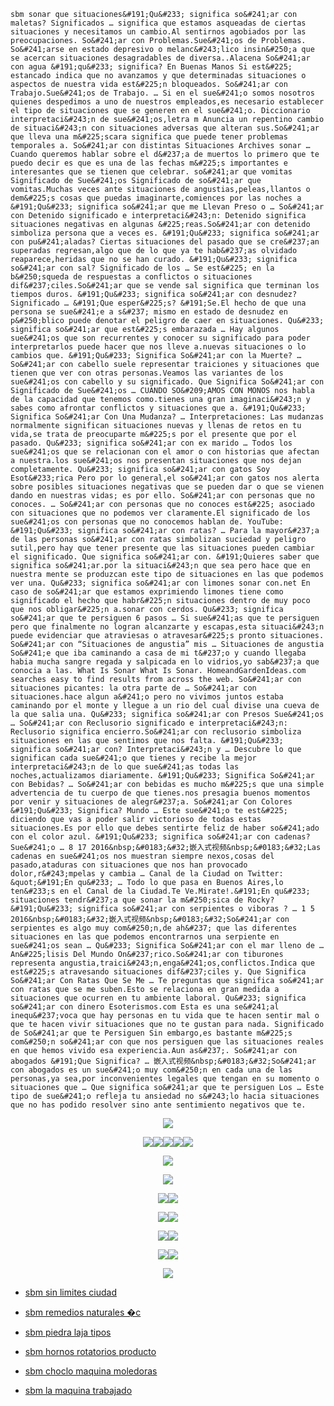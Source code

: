 
```
sbm sonar que situaciones&#191;Qu&#233; significa so&#241;ar con maletas? Significados … significa que estamos asqueadas de ciertas situaciones y necesitamos un cambio.Al sentirnos agobiados por las preocupaciones. So&#241;ar con Problemas.Sue&#241;os de Problemas. So&#241;arse en estado depresivo o melanc&#243;lico insin&#250;a que se acercan situaciones desagradables de diversa..Alacena So&#241;ar con agua &#191;qu&#233; significa? En Buenas Manos Si est&#225; estancado indica que no avanzamos y que determinadas situaciones o aspectos de nuestra vida est&#225;n bloqueados. So&#241;ar con Trabajo.Sue&#241;os de Trabajo. … Si en el sue&#241;o somos nosotros quienes despedimos a uno de nuestros empleados,es necesario establecer el tipo de situaciones que se generen en el sue&#241;o. Diccionario interpretaci&#243;n de sue&#241;os,letra m Anuncia un repentino cambio de situaci&#243;n con situaciones adversas que alteran sus.So&#241;ar que lleva una m&#225;scara significa que puede tener problemas temporales a. So&#241;ar con distintas Situaciones Archives sonar … Cuando queremos hablar sobre el d&#237;a de muertos lo primero que te puedo decir es que es una de las fechas m&#225;s importantes e interesantes que se tienen que celebrar. so&#241;ar que vomitas Significado de Sue&#241;os Significado de so&#241;ar que vomitas.Muchas veces ante situaciones de angustias,peleas,llantos o dem&#225;s cosas que puedas imaginarte,comiences por las noches a &#191;Qu&#233; significa so&#241;ar que me Llevan Preso o … So&#241;ar con Detenido significado e interpretaci&#243;n: Detenido significa situaciones negativas en algunas &#225;reas.So&#241;ar con detenido simboliza persona que a veces es. &#191;Qu&#233; significa so&#241;ar con pu&#241;aladas? Ciertas situaciones del pasado que se cre&#237;an superadas regresan,algo que de lo que ya te hab&#237;as olvidado reaparece,heridas que no se han curado. &#191;Qu&#233; significa so&#241;ar con sal? Significado de los … Se est&#225; en la b&#250;squeda de respuestas a conflictos o situaciones dif&#237;ciles.So&#241;ar que se vende sal significa que terminan los tiempos duros. &#191;Qu&#233; significa so&#241;ar con desnudez? Significado … &#191;Que esper&#225;s? &#191;Se.El hecho de que una persona se sue&#241;e a s&#237; mismo en estado de desnudez en p&#250;blico puede denotar el peligro de caer en situaciones. Qu&#233; significa so&#241;ar que est&#225;s embarazada … Hay algunos sue&#241;os que son recurrentes y conocer su significado para poder interpretarlos puede hacer que nos lleve a.nuevas situaciones o lo cambios que. &#191;Qu&#233; Significa So&#241;ar con la Muerte? … So&#241;ar con cabello suele representar traiciones y situaciones que tienen que ver con otras personas.Veamos las variantes de los sue&#241;os con cabello y su significado. Que Significa So&#241;ar con Significado de Sue&#241;os … CUANDO SO&#209;AMOS CON MONOS nos habla de la capacidad que tenemos como.tienes una gran imaginaci&#243;n y sabes como afrontar conflictos y situaciones que a. &#191;Qu&#233; Significa So&#241;ar Con Una Mudanza? … Interpretaciones: Las mudanzas normalmente significan situaciones nuevas y llenas de retos en tu vida,se trata de preocuparte m&#225;s por el presente que por el pasado. Qu&#233; significa so&#241;ar con ex marido … Todos los sue&#241;os que se relacionan con el amor o con historias que afectan a nuestra.los sue&#241;os nos presentan situaciones que nos dejan completamente. Qu&#233; significa so&#241;ar con gatos Soy Esot&#233;rica Pero por lo general,el so&#241;ar con gatos nos alerta sobre posibles situaciones negativas que se pueden dar o que se vienen dando en nuestras vidas; es por ello. So&#241;ar con personas que no conoces. … So&#241;ar con personas que no conoces est&#225; asociado con situaciones que no podemos ver claramente.El significado de los sue&#241;os con personas que no conocemos hablan de. YouTube: &#191;Qu&#233; significa so&#241;ar con ratas? … Para la mayor&#237;a de las personas so&#241;ar con ratas simbolizan suciedad y peligro sutil,pero hay que tener presente que las situaciones pueden cambiar el significado. Que significa so&#241;ar con. &#191;Quieres saber que significa so&#241;ar.por la situaci&#243;n que sea pero hace que en nuestra mente se produzcan este tipo de situaciones en las que podemos ver una. Qu&#233; significa so&#241;ar con limones sonar con.net En caso de so&#241;ar que estamos exprimiendo limones tiene como significado el hecho que habr&#225;n situaciones dentro de muy poco que nos obligar&#225;n a.sonar con cerdos. Qu&#233; significa so&#241;ar que te persiguen 6 pasos … Si sue&#241;as que te persiguen pero que finalmente no logran alcanzarte y escapas,esta situaci&#243;n puede evidenciar que atraviesas o atravesar&#225;s pronto situaciones. So&#241;ar con “Situaciones de angustia” mis … Situaciones de angustia So&#241;e que iba caminando a casa de mi t&#237;o y cuando llegaba habia mucha sangre regada y salpicada en lo vidrios,yo sab&#237;a que conocia a las. What Is Sonar What Is Sonar. HomeandGardenIdeas.com searches easy to find results from across the web. So&#241;ar con situaciones picantes: la otra parte de … So&#241;ar con situaciones.hace algun a&#241;o pero no vivimos juntos estaba caminando por el monte y llegue a un rio del cual divise una cueva de la que salia una. Qu&#233; significa so&#241;ar con Presos Sue&#241;os … So&#241;ar con Reclusorio significado e interpretaci&#243;n: Reclusorio significa encierro.So&#241;ar con reclusorio simboliza situaciones en las que sentimos que nos falta. &#191;Qu&#233; significa so&#241;ar con? Interpretaci&#243;n y … Descubre lo que significan cada sue&#241;o que tienes y recibe la mejor interpretaci&#243;n de lo que sue&#241;as todas las noches,actualizamos diariamente. &#191;Qu&#233; Significa So&#241;ar con Bebidas? … So&#241;ar con bebidas es mucho m&#225;s que una simple advertencia de tu cuerpo de que tienes.nos presagia buenos momentos por venir y situaciones de alegr&#237;a. So&#241;ar Con Colores &#191;Qu&#233; Significa? Mundo … Este sue&#241;o te est&#225; diciendo que vas a poder salir victorioso de todas estas situaciones.Es por ello que debes sentirte feliz de haber so&#241;ado con el color azul. &#191;Qu&#233; significa so&#241;ar con cadenas? Sue&#241;o … 8 17 2016&nbsp;&#0183;&#32;嵌入式视频&nbsp;&#0183;&#32;Las cadenas en sue&#241;os nos muestran siempre nexos,cosas del pasado,ataduras con situaciones que nos han provocado dolor,r&#243;mpelas y cambia … Canal de la Ciudad on Twitter: &quot;&#191;En qu&#233; … Todo lo que pasa en Buenos Aires,lo ten&#233;s en el Canal de la Ciudad.Te Ve.Mirate!.&#191;En qu&#233; situaciones tendr&#237;a que sonar la m&#250;sica de Rocky? &#191;Qu&#233; significa so&#241;ar con serpientes o viboras ? … 1 5 2016&nbsp;&#0183;&#32;嵌入式视频&nbsp;&#0183;&#32;So&#241;ar con serpientes es algo muy com&#250;n,de ah&#237; que las diferentes situaciones en las que podemos encontrarnos una serpiente en sue&#241;os sean … Qu&#233; Significa So&#241;ar con el mar lleno de … An&#225;lisis Del Mundo On&#237;rico.So&#241;ar con tiburones representa angustia,traici&#243;n,enga&#241;os,conflictos.Indica que est&#225;s atravesando situaciones dif&#237;ciles y. Que Significa So&#241;ar Con Ratas Que Se Me … Te preguntas que significa so&#241;ar con ratas que se me suben.Esto se relaciona en gran medida a situaciones que ocurren en tu ambiente laboral. Qu&#233; significa so&#241;ar con dinero Esoterismos.com Esta es una se&#241;al inequ&#237;voca que hay personas en tu vida que te hacen sentir mal o que te hacen vivir situaciones que no te gustan para nada. Significado de So&#241;ar que te Persiguen Sin embargo,es bastante m&#225;s com&#250;n so&#241;ar con que nos persiguen que las situaciones reales en que hemos vivido esa experiencia.Aun as&#237;. So&#241;ar con abogados &#191;Que Significa? … 嵌入式视频&nbsp;&#0183;&#32;So&#241;ar con abogados es un sue&#241;o muy com&#250;n en cada una de las personas,ya sea,por inconvenientes legales que tengan en su momento o situaciones que … Que significa so&#241;ar que te persiguen Los … Este tipo de sue&#241;o refleja tu ansiedad no s&#243;lo hacia situaciones que no has podido resolver sino ante sentimiento negativos que te. 
```

<div align="center">

<a href="https://es-crusher.shibang-china.com/github&k=sbm+sonar+que+situaciones"><img src="https://static.shibang-china.com/es/crusher/logo.jpg"></a>

<a href="https://es-crusher.shibang-china.com/github&k=sbm+sonar+que+situaciones"><img src="https://static.shibang-china.com/es/crusher/index.jpg"></a><a href="https://es-crusher.shibang-china.com/material.htmlgithub&k=sbm+sonar+que+situaciones"><img src="https://static.shibang-china.com/es/crusher/material.jpg"></a><a href="https://es-crusher.shibang-china.com/application.htmlgithub&k=sbm+sonar+que+situaciones"><img src="https://static.shibang-china.com/es/crusher/application.jpg"></a><a href="https://es-crusher.shibang-china.com/aboutus.htmlgithub&k=sbm+sonar+que+situaciones"><img src="https://static.shibang-china.com/es/crusher/aboutus.jpg"></a><a href="https://es-crusher.shibang-china.com/contact.htmlgithub&k=sbm+sonar+que+situaciones"><img src="https://static.shibang-china.com/es/crusher/contact.jpg"></a>

<a href="https://es-crusher.shibang-china.com/github&k=sbm+sonar+que+situaciones"><img src="https://static.shibang-china.com/es/crusher/banner.jpg"></a>

<a href="https://swt.shibang-china.com/github&k=sbm+sonar+que+situaciones"><img src="https://static.shibang-china.com/es/crusher/text.jpg"></a>

<a href="https://swt.shibang-china.com/github&k=sbm+sonar+que+situaciones"><img src="https://static.shibang-china.com/es/crusher/chat.jpg"></a><a href="https://es-crusher.shibang-china.com/contact.htmlgithub&k=sbm+sonar+que+situaciones"><img src="https://static.shibang-china.com/es/crusher/message.jpg"></a>

<a href="https://es-crusher.shibang-china.com/products/pe.htmlgithub&k=sbm+sonar+que+situaciones"><img src="https://static.shibang-china.com/es/crusher/pe.jpg"></a><a href="https://es-crusher.shibang-china.com/products/pf.htmlgithub&k=sbm+sonar+que+situaciones"><img src="https://static.shibang-china.com/es/crusher/pf.jpg"></a>

<a href="https://es-crusher.shibang-china.com/products/hpt.htmlgithub&k=sbm+sonar+que+situaciones"><img src="https://static.shibang-china.com/es/crusher/hpt.jpg"></a><a href="https://es-crusher.shibang-china.com/products/vsi.htmlgithub&k=sbm+sonar+que+situaciones"><img src="https://static.shibang-china.com/es/crusher/vsi.jpg"></a>

<a href="https://es-crusher.shibang-china.com/products/klv.htmlgithub&k=sbm+sonar+que+situaciones"><img src="https://static.shibang-china.com/es/crusher/klv.jpg"></a><a href="https://es-crusher.shibang-china.com/products/portable.htmlgithub&k=sbm+sonar+que+situaciones"><img src="https://static.shibang-china.com/es/crusher/portable.jpg"></a>

<a href="https://swt.shibang-china.com/github&k=sbm+sonar+que+situaciones"><img src="https://static.shibang-china.com/es/crusher/case.jpg"></a>

</div>


* [sbm sin limites ciudad](sbm%20sin%20limites%20ciudad.md)

* [sbm remedios naturales �c](sbm%20remedios%20naturales%20%EF%BF%BDc.md)

* [sbm piedra laja tipos](sbm%20piedra%20laja%20tipos.md)

* [sbm hornos rotatorios producto](sbm%20hornos%20rotatorios%20producto.md)

* [sbm choclo maquina moledoras](sbm%20choclo%20maquina%20moledoras.md)

* [sbm la maquina trabajado](sbm%20la%20maquina%20trabajado.md)